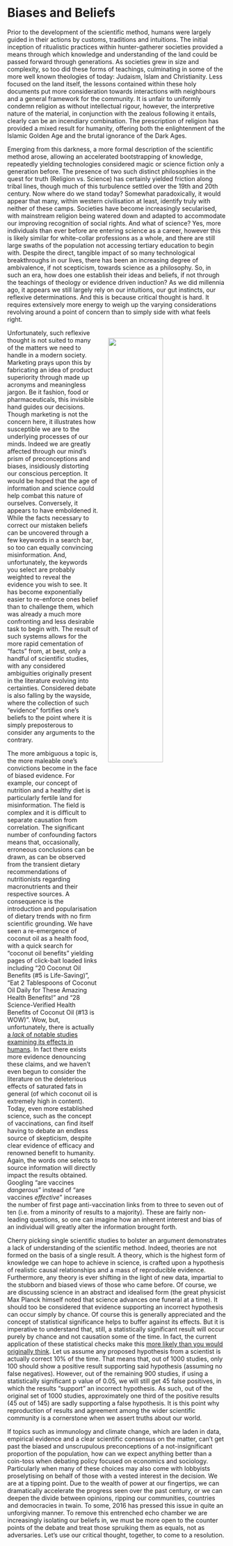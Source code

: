 # Biases and Beliefs

Prior to the development of the scientific method, humans were largely guided in their actions by customs, traditions and intuitions. The initial inception of ritualistic practices within hunter-gatherer societies provided a means through which knowledge and understanding of the land could be passed forward through generations. As societies grew in size and complexity, so too did these forms of teachings, culminating in some of the more well known theologies of today: Judaism, Islam and Christianity. Less focused on the land itself, the lessons contained within these holy documents put more consideration towards interactions with neighbours and a general framework for the community. It is unfair to uniformly condemn religion as without intellectual rigour, however, the interpretive nature of the material, in conjunction with the zealous following it entails, clearly can be an incendiary combination. The prescription of religion has provided a mixed result for humanity, offering both the enlightenment of the Islamic Golden Age and the brutal ignorance of the Dark Ages.

Emerging from this darkness, a more formal description of the scientific method arose, allowing an accelerated bootstrapping of knowledge, repeatedly yielding technologies considered magic or science fiction only a generation before. The presence of two such distinct philosophies in the quest for truth (Religion vs. Science) has certainly yielded friction along tribal lines, though much of this turbulence settled over the 19th and 20th century. Now where do we stand today? Somewhat paradoxically, it would appear that many, within western civilisation at least, identify truly with neither of these camps. Societies have become increasingly secularised, with mainstream religion being watered down and adapted to accommodate our improving recognition of social rights. And what of science? Yes, more individuals than ever before are entering science as a career, however this is likely similar for white-collar professions as a whole, and there are still large swaths of the population not accessing tertiary education to begin with. Despite the direct, tangible impact of so many technological breakthroughs in our lives, there has been an increasing degree of ambivalence, if not scepticism, towards science as a philosophy. So, in such an era, how does one establish their ideas and beliefs, if not through the teachings of theology or evidence driven induction? As we did millennia ago, it appears we still largely rely on our intuitions, our gut instincts, our reflexive determinations. And this is because critical thought is hard. It requires extensively more energy to weigh up the varying considerations revolving around a point of concern than to simply side with what feels right. 

<img align="right" style="width: 50%; padding: 20px;" src="blog_articles/images/biases_book.jpeg" />

Unfortunately, such reflexive thought is not suited to many of the matters we need to handle in a modern society. Marketing prays upon this by fabricating an idea of product superiority through made up acronyms and meaningless jargon. Be it fashion, food or pharmaceuticals, this invisible hand guides our decisions. Though marketing is not the concern here, it illustrates how susceptible we are to the underlying processes of our minds. Indeed we are greatly affected through our mind’s prism of preconceptions and biases, insidiously distorting our conscious perception. It would be hoped that the age of information and science could help combat this nature of ourselves. Conversely, it appears to have emboldened it. While the facts necessary to correct our mistaken beliefs can be uncovered through a few keywords in a search bar, so too can equally convincing misinformation. And, unfortunately, the keywords you select are probably weighted to reveal the evidence you wish to see. It has become exponentially easier to re-enforce ones belief than to challenge them, which was already a much more confronting and less desirable task to begin with. The result of such systems allows for the more rapid cementation of “facts” from, at best, only a handful of scientific studies, with any considered ambiguities originally present in the literature evolving into certainties. Considered debate is also falling by the wayside, where the collection of such “evidence” fortifies one’s beliefs to the point where it is simply preposterous to consider any arguments to the contrary.

The more ambiguous a topic is, the more maleable one’s convictions become in the face of biased evidence. For example, our concept of nutrition and a healthy diet is particularly fertile land for misinformation. The field is complex and it is difficult to separate causation from correlation. The significant number of confounding factors means that, occasionally, erroneous conclusions can be drawn, as can be observed from the transient dietary recommendations of nutritionists regarding macronutrients and their respective sources. A consequence is the introduction and popularisation of dietary trends with no firm scientific grounding. We have seen a re-emergence of coconut oil as a health food, with a quick search for “coconut oil benefits” yielding pages of click-bait loaded links including “20 Coconut Oil Benefits (#5 is Life-Saving)”, “Eat 2 Tablespoons of Coconut Oil Daily for These Amazing Health Benefits!” and “28 Science-Verified Health Benefits of Coconut Oil (#13 is WOW)”. Wow, but, unfortunately, there is actually [a _lack_ of notable studies examining its effects in humans](https://onlinelibrary.wiley.com/doi/full/10.1111/nbu.12188). In fact there exists more evidence denouncing these claims, and we haven’t even begun to consider the literature on the deleterious effects of saturated fats in general (of which coconut oil is extremely high in content). Today, even more established science, such as the concept of vaccinations, can find itself having to debate an endless source of skepticism, despite clear evidence of efficacy and renowned benefit to humanity. Again, the words one selects to source information will directly impact the results obtained. Googling “are vaccines _dangerous_”  instead of “are vaccines _effective_” increases the number of first page anti-vaccination links from to three to seven out of ten (i.e. from a minority of results to a majority). These are fairly non-leading questions, so one can imagine how an inherent interest and bias of an individual will greatly alter the information brought forth. 

Cherry picking single scientific studies to bolster an argument demonstrates a lack of understanding of the scientific method. Indeed, theories are not formed on the basis of a single result. A theory, which is the highest form of knowledge we can hope to achieve in science, is crafted upon a hypothesis of realistic causal relationships and a mass of reproducible evidence. Furthermore, any theory is ever shifting in the light of new data, impartial to the stubborn and biased views of those who came before. Of course, we are discussing science in an abstract and idealised form (the great physicist Max Planck himself noted that science advances one funeral at a time). It should too be considered that evidence supporting an incorrect hypothesis can occur simply by chance. Of course this is generally appreciated and the concept of statistical significance helps to buffer against its effects. But it is imperative to understand that, still, a statistically significant result will occur purely by chance and not causation some of the time. In fact, the current application of these statistical checks make this [more likely than you would originally think](rsos.royalsocietypublishing.org/content/1/3/140216). Let us assume any proposed hypothesis from a scientist is actually correct 10% of the time. That means that, out of 1000 studies, only 100 should show a positive result supporting said hypothesis (assuming no false negatives). However, out of the remaining 900 studies, if using a statistically significant p value of 0.05, we will still get 45 false positives, in which the results “support” an incorrect hypothesis. As such, out of the original set of 1000 studies, approximately one third of the positive results (45 out of 145) are sadly supporting a false hypothesis. It is this point why reproduction of results and agreement among the wider scientific community is a cornerstone when we assert truths about our world. 

If topics such as immunology and climate change, which are laden in data, empirical evidence and a clear scientific consensus on the matter, can’t get past the biased and unscrupulous preconceptions of a not-insignificant proportion of the population, how can we expect anything better than a coin-toss when debating policy focused on economics and sociology. Particularly when many of these choices may also come with lobbyists proselytising on behalf of those with a vested interest in the decision. We are at a tipping point. Due to the wealth of power at our fingertips, we can dramatically accelerate the progress seen over the past century, or we can deepen the divide between opinions, ripping our communities, countries and democracies in twain. To some, 2016 has pressed this issue in quite an unforgiving manner. To remove this entrenched echo chamber we are increasingly isolating our beliefs in, we must be more open to the counter points of the debate and treat those spruiking them as equals, not as adversaries. Let’s use our critical thought, together, to come to a resolution. 